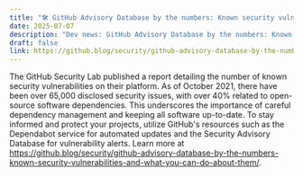 ```yaml
---
title: "🛠️ GitHub Advisory Database by the numbers: Known security vulnerabilities and what you can do about them"
date: 2025-07-07
description: "Dev news: GitHub Advisory Database by the numbers: Known security vulnerabilities and what you can do about them"
draft: false
link: https://github.blog/security/github-advisory-database-by-the-numbers-known-security-vulnerabilities-and-what-you-can-do-about-them/
---
```


The GitHub Security Lab published a report detailing the number of known security vulnerabilities on their platform. As of October 2021, there have been over 65,000 disclosed security issues, with over 40% related to open-source software dependencies. This underscores the importance of careful dependency management and keeping all software up-to-date. To stay informed and protect your projects, utilize GitHub's resources such as the Dependabot service for automated updates and the Security Advisory Database for vulnerability alerts. Learn more at https://github.blog/security/github-advisory-database-by-the-numbers-known-security-vulnerabilities-and-what-you-can-do-about-them/.
